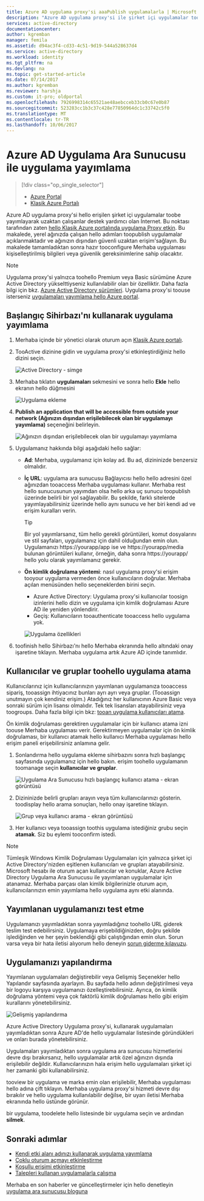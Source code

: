 ```yaml
---
title: Azure AD uygulama proxy'si aaaPublish uygulamalarla | Microsoft Docs
description: "Azure AD uygulama proxy'si ile şirket içi uygulamalar toohello bulut hello Klasik Portalı'nda yayımlayın."
services: active-directory
documentationcenter: 
author: kgremban
manager: femila
ms.assetid: d94ac3f4-cd33-4c51-9d19-544a528637d4
ms.service: active-directory
ms.workload: identity
ms.tgt_pltfrm: na
ms.devlang: na
ms.topic: get-started-article
ms.date: 07/14/2017
ms.author: kgremban
ms.reviewer: harshja
ms.custom: it-pro; oldportal
ms.openlocfilehash: 7926998314c65521ae48aebcceb33cb0c67e0b87
ms.sourcegitcommit: 523283cc1b3c37c428e77850964dc1c33742c5f0
ms.translationtype: MT
ms.contentlocale: tr-TR
ms.lasthandoff: 10/06/2017
---
```

# <a name="publish-applications-using-azure-ad-application-proxy"></a>Azure AD Uygulama Ara Sunucusu ile uygulama yayımlama

> [!div class="op_single_selector"]
> * [Azure Portal](application-proxy-publish-azure-portal.md)
> * [Klasik Azure Portalı](active-directory-application-proxy-publish.md)

Azure AD uygulama proxy'si hello erişilen şirket içi uygulamalar toobe yayımlayarak uzaktan çalışanlar destek yardımcı olan Internet. Bu noktası tarafından zaten [hello Klasik Azure portalında uygulama Proxy etkin](active-directory-application-proxy-enable.md). Bu makalede, yerel ağınızda çalışan hello adımları toopublish uygulamalar açıklanmaktadır ve ağınızın dışından güvenli uzaktan erişim'sağlayın. Bu makalede tamamladıktan sonra hazır tooconfigure Merhaba uygulaması kişiselleştirilmiş bilgileri veya güvenlik gereksinimlerine sahip olacaktır.

> [!NOTE]
> Uygulama proxy'si yalnızca toohello Premium veya Basic sürümüne Azure Active Directory yükselttiyseniz kullanılabilir olan bir özelliktir. Daha fazla bilgi için bkz. [Azure Active Directory sürümleri](active-directory-editions.md). Uygulama proxy'si toouse isterseniz [uygulamaları yayımlama hello Azure portal](application-proxy-publish-azure-portal.md).

## <a name="publish-an-app-using-hello-wizard"></a>Başlangıç Sihirbazı'nı kullanarak uygulama yayımlama
1. Merhaba içinde bir yönetici olarak oturum açın [Klasik Azure portalı](https://manage.windowsazure.com/).
2. TooActive dizinine gidin ve uygulama proxy'si etkinleştirdiğiniz hello dizini seçin.
   
    ![Active Directory - simge](./media/active-directory-application-proxy-publish/ad_icon.png)
3. Merhaba tıklatın **uygulamaları** sekmesini ve sonra hello **Ekle** hello ekranın hello düğmesini
   
    ![Uygulama ekleme](./media/active-directory-application-proxy-publish/aad_appproxy_selectdirectory.png)
4. **Publish an application that will be accessible from outside your network (Ağınızın dışından erişilebilecek olan bir uygulamayı yayımlama)** seçeneğini belirleyin.
   
    ![Ağınızın dışından erişilebilecek olan bir uygulamayı yayımlama](./media/active-directory-application-proxy-publish/aad_appproxy_addapp.png)
5. Uygulamanız hakkında bilgi aşağıdaki hello sağlar:
   
   * **Ad**: Merhaba, uygulamanız için kolay ad. Bu ad, dizininizde benzersiz olmalıdır.
   * **İç URL**: uygulama ara sunucusu Bağlayıcısı hello hello adresini özel ağınızdan tooaccess Merhaba uygulaması kullanır. Merhaba rest hello sunucusunun yayımdan olsa hello arka uç sunucu toopublish üzerinde belirli bir yol sağlayabilir. Bu şekilde, farklı sitelerde yayımlayabilirsiniz üzerinde hello aynı sunucu ve her biri kendi ad ve erişim kuralları verin.
     
     > [!TIP]
     > Bir yol yayımlarsanız, tüm hello gerekli görüntüleri, komut dosyalarını ve stil sayfaları, uygulamanız için dahil olduğundan emin olun. Uygulamanızı https://yourapp/app ise ve https://yourapp/media bulunan görüntüleri kullanır, örneğin, daha sonra https://yourapp/ hello yolu olarak yayımlamanız gerekir.
     > 
     > 
   * **Ön kimlik doğrulama yöntemi**: nasıl uygulama proxy'si erişim tooyour uygulama vermeden önce kullanıcıların doğrular. Merhaba açılan menüsünden hello seçeneklerden birini seçin.
     
     * Azure Active Directory: Uygulama proxy'si kullanıcılar toosign izinlerini hello dizin ve uygulama için kimlik doğrulaması Azure AD ile yeniden yönlendirir.
     * Geçiş: Kullanıcıların tooauthenticate tooaccess hello uygulama yok.
     
     ![Uygulama özellikleri](./media/active-directory-application-proxy-publish/aad_appproxy_appproperties.png)  
6. toofinish hello Sihirbazı'nı hello Merhaba ekranında hello altındaki onay işaretine tıklayın. Merhaba uygulama artık Azure AD içinde tanımlıdır.

## <a name="assign-users-and-groups-toohello-application"></a>Kullanıcılar ve gruplar toohello uygulama atama
Kullanıcılarınız için kullanıcılarınızın yayımlanan uygulamanıza tooaccess sipariş, tooassign ihtiyacınız bunları ayrı ayrı veya gruplar. (Tooassign unutmayın çok kendiniz erişim.) Atadığınız her kullanıcının Azure Basic veya sonraki sürüm için lisansı olmalıdır. Tek tek lisansları atayabilirsiniz veya toogroups. Daha fazla bilgi için bkz: [tooan uygulama kullanıcıları atama](active-directory-applications-guiding-developers-assigning-users.md). 

Ön kimlik doğrulaması gerektiren uygulamalar için bir kullanıcı atama izni toouse Merhaba uygulaması verir. Gerektirmeyen uygulamalar için ön kimlik doğrulaması, bir kullanıcı atamak hello kullanıcı Merhaba uygulaması hello erişim paneli erişebilirsiniz anlamına gelir.

1. Sonlandırma hello uygulama ekleme sihirbazını sonra hızlı başlangıç sayfasında uygulamanız için hello bakın. erişim toohello uygulamanın toomanage seçin **kullanıcılar ve gruplar**.
   
    ![Uygulama Ara Sunucusu hızlı başlangıç kullanıcı atama - ekran görüntüsü](./media/active-directory-application-proxy-publish/aad_appproxy_usersgroups.png)
2. Dizininizde belirli grupları arayın veya tüm kullanıcılarınızı gösterin. toodisplay hello arama sonuçları, hello onay işaretine tıklayın.
   
      ![Grup veya kullanıcı arama - ekran görüntüsü](./media/active-directory-application-proxy-publish/aad_appproxy_search.png)
3. Her kullanıcı veya tooassign toothis uygulama istediğiniz grubu seçin **atamak**. Siz bu eylemi tooconfirm istedi.

> [!NOTE]
> Tümleşik Windows Kimlik Doğrulaması Uygulamaları için yalnızca şirket içi Active Directory'nizden eşitlenen kullanıcıları ve grupları atayabilirsiniz. Microsoft hesabı ile oturum açan kullanıcılar ve konuklar, Azure Active Directory Uygulama Ara Sunucusu ile yayımlanan uygulamalar için atanamaz. Merhaba parçası olan kimlik bilgilerinizle oturum açın, kullanıcılarınızın emin yayımlama hello uygulama aynı etki alanında.
> 
> 

## <a name="test-your-published-application"></a>Yayımlanan uygulamanızı test etme
Uygulamanızı yayımladıktan sonra yayımladığınız toohello URL giderek teslim test edebilirsiniz. Uygulamaya erişebildiğinizden, doğru şekilde işlediğinden ve her şeyin beklendiği gibi çalıştığından emin olun. Sorun varsa veya bir hata iletisi alıyorum hello deneyin [sorun giderme kılavuzu](active-directory-application-proxy-troubleshoot.md).

## <a name="configure-your-application"></a>Uygulamanızı yapılandırma
Yayımlanan uygulamaları değiştirebilir veya Gelişmiş Seçenekler hello Yapılandır sayfasında ayarlayın. Bu sayfada hello adının değiştirilmesi veya bir logoyu karşıya uygulamanızı özelleştirebilirsiniz. Ayrıca, ön kimlik doğrulama yöntemi veya çok faktörlü kimlik doğrulaması hello gibi erişim kurallarını yönetebilirsiniz.

![Gelişmiş yapılandırma](./media/active-directory-application-proxy-publish/aad_appproxy_configure.png)

Azure Active Directory Uygulama proxy'si, kullanarak uygulamaları yayımladıktan sonra Azure AD'de hello uygulamalar listesinde göründükleri ve onları burada yönetebilirsiniz.

Uygulamaları yayımladıktan sonra uygulama ara sunucusu hizmetlerini devre dışı bırakırsanız, hello uygulamalar artık özel ağınızın dışında erişilebilir değildir. Kullanıcılarınızın hala erişim hello uygulamaları şirket içi her zamanki gibi kullanabilirsiniz.

tooview bir uygulama ve marka emin olan erişilebilir, Merhaba uygulaması hello adına çift tıklayın. Merhaba uygulama proxy'si hizmeti devre dışı bırakılır ve hello uygulama kullanılabilir değilse, bir uyarı iletisi Merhaba ekranında hello üstünde görünür.

bir uygulama, toodelete hello listesinde bir uygulama seçin ve ardından **silmek**.

## <a name="next-steps"></a>Sonraki adımlar
* [Kendi etki alanı adınızı kullanarak uygulama yayımlama](active-directory-application-proxy-custom-domains.md)
* [Çoklu oturum açmayı etkinleştirme](active-directory-application-proxy-sso-using-kcd.md)
* [Koşullu erişimi etkinleştirme](active-directory-application-proxy-conditional-access.md)
* [Talepleri kullanan uygulamalarla çalışma](active-directory-application-proxy-claims-aware-apps.md)

Merhaba en son haberler ve güncelleştirmeler için hello denetleyin [uygulama ara sunucusu bloguna](http://blogs.technet.com/b/applicationproxyblog/)

